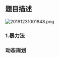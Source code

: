 ## 题目描述
![20191231001848.png](https://i.loli.net/2019/12/31/xcLshG8iBTtfnd9.png)

### 1.暴力法
### 动态规划
